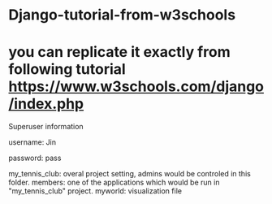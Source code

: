 # Django-tutorial-from-w3schools

# you can replicate it exactly from following tutorial https://www.w3schools.com/django/index.php

Superuser information


username: Jin

password: pass

my_tennis_club: overal project setting, admins would be controled in this folder.
members: one of the applications which would be run in "my_tennis_club" project. 
myworld: visualization file

